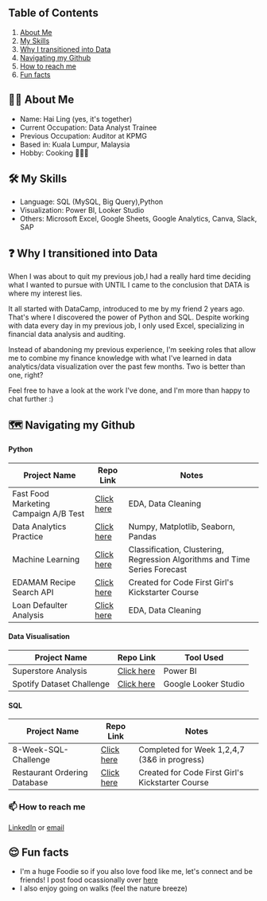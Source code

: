 ## Table of Contents
1. [About Me](https://github.com/haiilingg/haiilingg/blob/main/README.md#-about-me)
2. [My Skills](https://github.com/haiilingg/haiilingg/blob/main/README.md#%EF%B8%8F-my-skills)
3. [Why I transitioned into Data](https://github.com/haiilingg/haiilingg/blob/main/README.md#-why-i-transitioned-into-data)
4. [Navigating my Github ](https://github.com/haiilingg/haiilingg/blob/main/README.md#%EF%B8%8F-navigating-my-github)
5. [How to reach me](https://github.com/haiilingg/haiilingg/blob/main/README.md#-how-to-reach-me)
6. [Fun facts](https://github.com/haiilingg/haiilingg/blob/main/README.md#-fun-facts)

## 👩🏻 About Me 
- Name: Hai Ling (yes, it's together)
- Current Occupation: Data Analyst Trainee
- Previous Occupation: Auditor at KPMG
- Based in: Kuala Lumpur, Malaysia
- Hobby: Cooking 👩🏼‍🍳

## 🛠️ My Skills
- Language: SQL (MySQL, Big Query),Python
- Visualization: Power BI, Looker Studio
- Others: Microsoft Excel, Google Sheets, Google Analytics, Canva, Slack, SAP

## ❓ Why I transitioned into Data
When I was about to quit my previous job,I had a really hard time deciding what I wanted to pursue with UNTIL I came to the conclusion that DATA is where my interest lies.

It all started with DataCamp, introduced to me by my friend 2 years ago. That's where I discovered the power of Python and SQL. Despite working with data every day in my previous job, I only used Excel, specializing in financial data analysis and auditing.

Instead of abandoning my previous experience, I'm seeking roles that allow me to combine my finance knowledge with what I've learned in data analytics/data visualization over the past few months. Two is better than one, right?

Feel free to have a look at the work I've done, and I'm more than happy to chat further :)

## 🗺️ Navigating my Github 

#### Python
| Project Name| Repo Link | Notes|
| --- | ---- | -- |
| Fast Food Marketing Campaign A/B Test| [Click here](https://github.com/haiilingg/Business-Analytics-KYDP/tree/main/Python%20EDA) | EDA, Data Cleaning
| Data Analytics Practice | [Click here](https://github.com/haiilingg/Data-Analytics-with-Python) | Numpy, Matplotlib, Seaborn, Pandas
| Machine Learning | [Click here](https://github.com/haiilingg/Machine-Learning-with-Python) | Classification, Clustering, Regression Algorithms and Time Series Forecast
| EDAMAM Recipe Search API | [Click here](https://github.com/haiilingg/CFG-Python-Project) | Created for Code First Girl's Kickstarter Course|
| Loan Defaulter Analysis | [Click here](https://github.com/haiilingg/EDA-project) | EDA, Data Cleaning

#### Data Visualisation
| Project Name| Repo Link | Tool Used|
| --- | --- | --- |
| Superstore Analysis | [Click here](https://github.com/haiilingg/Business-Analytics-KYDP/tree/main/Data%20Visualisation) | Power BI|
| Spotify Dataset Challenge | [Click here](https://github.com/haiilingg/Spotify-Dataset-Challenge) | Google Looker Studio|

#### SQL
| Project Name| Repo Link | Notes|
| --- | --- | --- |
| 8-Week-SQL-Challenge |[Click here](https://github.com/haiilingg/-8-Week-SQL-Challenge)|Completed for Week 1,2,4,7 (3&6 in progress)|
| Restaurant Ordering Database | [Click here](https://github.com/haiilingg/CFG-SQL-Project) | Created for Code First Girl's Kickstarter Course|

### 📫 How to reach me
[LinkedIn](https://www.linkedin.com/in/tanhailing/) or [email](haiilingg99@gmail.com)

## 😌 Fun facts
- I'm a huge Foodie so if you also love food like me, let's connect and be friends! I post food ocassionally over [here](https://www.instagram.com/hl.eatss/)
- I also enjoy going on walks (feel the nature breeze)

<!--
**haiilingg/haiilingg** is a ✨ _special_ ✨ repository because its `README.md` (this file) appears on your GitHub profile.

Here are some ideas to get you started:

- 🔭 I’m currently working on ...
- 🌱 I’m currently learning ...
- 👯 I’m looking to collaborate on ...
- 🤔 I’m looking for help with ...
- 💬 Ask me about ...
- 📫 How to reach me: ...
- 😄 Pronouns: ...
- ⚡ Fun fact: ...
-->
